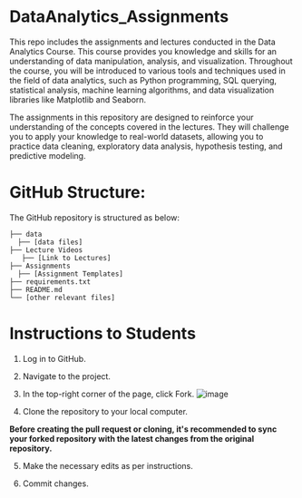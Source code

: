 # DataAnalytics_Assignments

This repo includes the assignments and lectures conducted in the Data Analytics Course. This course provides you knowledge and skills for an understanding of data manipulation, analysis, and visualization. Throughout the course, you will be introduced to various tools and techniques used in the field of data analytics, such as Python programming, SQL querying, statistical analysis, machine learning algorithms, and data visualization libraries like Matplotlib and Seaborn.

The assignments in this repository are designed to reinforce your understanding of the concepts covered in the lectures. They will challenge you to apply your knowledge to real-world datasets, allowing you to practice data cleaning, exploratory data analysis, hypothesis testing, and predictive modeling. 

# GitHub Structure:
The GitHub repository is structured as below:
```
├── data
  ├── [data files] 
├── Lecture Videos
   ├── [Link to Lectures]    
├── Assignments
  ├── [Assignment Templates] 
├── requirements.txt
├── README.md
└── [other relevant files]
```
# Instructions to Students

1) Log in to GitHub.
2) Navigate to the project.
3) In the top-right corner of the page, click Fork.
![image](https://github.com/myothida/DataAnalytics_Assignments/assets/88795729/e226ec2b-ffcf-4c5d-946f-6e1a63150953)



5) Clone the repository to your local computer.

**Before creating the pull request or cloning, it's recommended to sync your forked repository with the latest changes from the original repository.**

5) Make the necessary edits as per instructions.
   
7) Commit changes.


